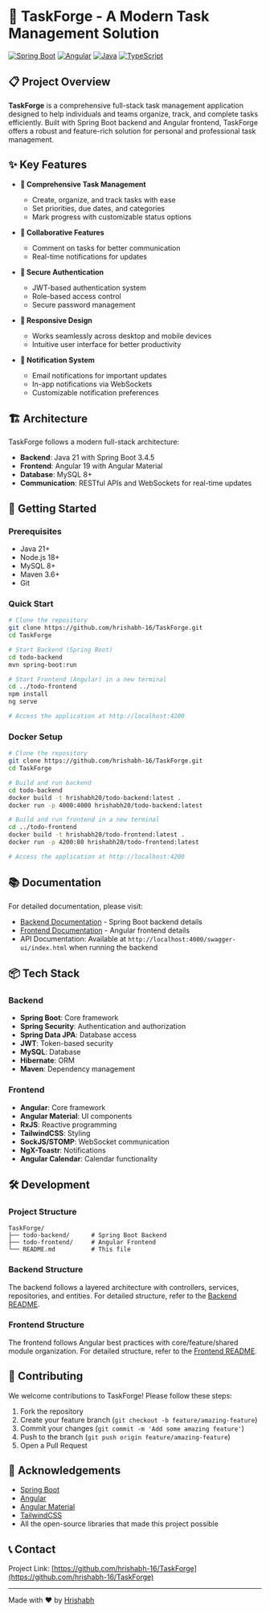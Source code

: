 
# 🔧 TaskForge - A Modern Task Management Solution

[![Spring Boot](https://img.shields.io/badge/Spring%20Boot-3.4.5-brightgreen.svg)](https://spring.io/projects/spring-boot)
[![Angular](https://img.shields.io/badge/Angular-19.2.x-red.svg)](https://angular.io/)
[![Java](https://img.shields.io/badge/Java-21-orange.svg)](https://www.oracle.com/java/)
[![TypeScript](https://img.shields.io/badge/TypeScript-5.7.x-blue.svg)](https://www.typescriptlang.org/)

## 📋 Project Overview

**TaskForge** is a comprehensive full-stack task management application designed to help individuals and teams organize, track, and complete tasks efficiently. Built with Spring Boot backend and Angular frontend, TaskForge offers a robust and feature-rich solution for personal and professional task management.

## ✨ Key Features

- **📝 Comprehensive Task Management**

  - Create, organize, and track tasks with ease
  - Set priorities, due dates, and categories
  - Mark progress with customizable status options
- **👥 Collaborative Features**

  - Comment on tasks for better communication
  - Real-time notifications for updates
- **🔐 Secure Authentication**

  - JWT-based authentication system
  - Role-based access control
  - Secure password management
- **📱 Responsive Design**

  - Works seamlessly across desktop and mobile devices
  - Intuitive user interface for better productivity
- **🔔 Notification System**

  - Email notifications for important updates
  - In-app notifications via WebSockets
  - Customizable notification preferences

## 🏗️ Architecture

TaskForge follows a modern full-stack architecture:

- **Backend**: Java 21 with Spring Boot 3.4.5
- **Frontend**: Angular 19 with Angular Material
- **Database**: MySQL 8+
- **Communication**: RESTful APIs and WebSockets for real-time updates

## 🚀 Getting Started

### Prerequisites

- Java 21+
- Node.js 18+
- MySQL 8+
- Maven 3.6+
- Git

### Quick Start

```bash
# Clone the repository
git clone https://github.com/hrishabh-16/TaskForge.git
cd TaskForge

# Start Backend (Spring Boot)
cd todo-backend
mvn spring-boot:run

# Start Frontend (Angular) in a new terminal
cd ../todo-frontend
npm install
ng serve

# Access the application at http://localhost:4200
```

### Docker Setup

```bash
# Clone the repository
git clone https://github.com/hrishabh-16/TaskForge.git
cd TaskForge

# Build and run backend
cd todo-backend
docker build -t hrishabh20/todo-backend:latest .
docker run -p 4000:4000 hrishabh20/todo-backend:latest

# Build and run frontend in a new terminal
cd ../todo-frontend
docker build -t hrishabh20/todo-frontend:latest .
docker run -p 4200:80 hrishabh20/todo-frontend:latest

# Access the application at http://localhost:4200
```

## 📚 Documentation

For detailed documentation, please visit:

- [Backend Documentation](https://github.com/hrishabh-16/TaskForge/blob/main/todo-backend/README.md) - Spring Boot backend details
- [Frontend Documentation](https://github.com/hrishabh-16/TaskForge/blob/main/todo-frontend/README.md) - Angular frontend details
- API Documentation: Available at `http://localhost:4000/swagger-ui/index.html` when running the backend

## 📦 Tech Stack

### Backend

- **Spring Boot**: Core framework
- **Spring Security**: Authentication and authorization
- **Spring Data JPA**: Database access
- **JWT**: Token-based security
- **MySQL**: Database
- **Hibernate**: ORM
- **Maven**: Dependency management

### Frontend

- **Angular**: Core framework
- **Angular Material**: UI components
- **RxJS**: Reactive programming
- **TailwindCSS**: Styling
- **SockJS/STOMP**: WebSocket communication
- **NgX-Toastr**: Notifications
- **Angular Calendar**: Calendar functionality

## 🛠️ Development

### Project Structure

```
TaskForge/
├── todo-backend/      # Spring Boot Backend
├── todo-frontend/     # Angular Frontend
└── README.md          # This file
```

### Backend Structure

The backend follows a layered architecture with controllers, services, repositories, and entities. For detailed structure, refer to the [Backend README](https://github.com/hrishabh-16/TaskForge/blob/main/todo-backend/README.md).

### Frontend Structure

The frontend follows Angular best practices with core/feature/shared module organization. For detailed structure, refer to the [Frontend README](https://github.com/hrishabh-16/TaskForge/blob/main/todo-frontend/README.md).

## 👥 Contributing

We welcome contributions to TaskForge! Please follow these steps:

1. Fork the repository
2. Create your feature branch (`git checkout -b feature/amazing-feature`)
3. Commit your changes (`git commit -m 'Add some amazing feature'`)
4. Push to the branch (`git push origin feature/amazing-feature`)
5. Open a Pull Request

## 👏 Acknowledgements

- [Spring Boot](https://spring.io/projects/spring-boot)
- [Angular](https://angular.io/)
- [Angular Material](https://material.angular.io/)
- [TailwindCSS](https://tailwindcss.com/)
- All the open-source libraries that made this project possible

## 📞 Contact

Project Link: [https://github.com/hrishabh-16/TaskForge](https://github.com/hrishabh-16/TaskForge)

---

Made with ❤️ by [Hrishabh](https://github.com/hrishabh-16)

